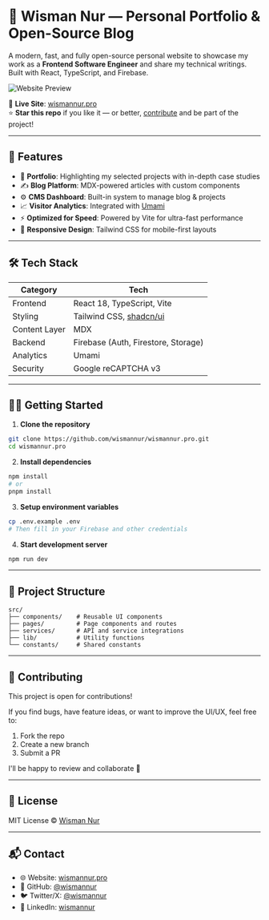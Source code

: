 # 👋 Wisman Nur — Personal Portfolio & Open-Source Blog

A modern, fast, and fully open-source personal website to showcase my work as a **Frontend Software Engineer** and share my technical writings. Built with React, TypeScript, and Firebase.

![Website Preview](https://cdn.sundflow.cloud/f/68898e42500bc87b9)

🔗 **Live Site**: [wismannur.pro](https://wismannur.pro)  
⭐️ **Star this repo** if you like it — or better, [contribute](#contributing) and be part of the project!

---

## 🚀 Features

- 🎯 **Portfolio**: Highlighting my selected projects with in-depth case studies
- ✍️ **Blog Platform**: MDX-powered articles with custom components
- ⚙️ **CMS Dashboard**: Built-in system to manage blog & projects
- 📈 **Visitor Analytics**: Integrated with [Umami](https://umami.is)
- ⚡ **Optimized for Speed**: Powered by Vite for ultra-fast performance
- 📱 **Responsive Design**: Tailwind CSS for mobile-first layouts

---

## 🛠 Tech Stack

| Category       | Tech                                                  |
|----------------|-------------------------------------------------------|
| Frontend       | React 18, TypeScript, Vite                            |
| Styling        | Tailwind CSS, [shadcn/ui](https://ui.shadcn.dev)      |
| Content Layer  | MDX                                                   |
| Backend        | Firebase (Auth, Firestore, Storage)                  |
| Analytics      | Umami                                                 |
| Security       | Google reCAPTCHA v3                                   |

---

## 🧑‍💻 Getting Started

1. **Clone the repository**
```bash
git clone https://github.com/wismannur/wismannur.pro.git
cd wismannur.pro
```

2. **Install dependencies**
```bash
npm install
# or
pnpm install
```

3. **Setup environment variables**
```bash
cp .env.example .env
# Then fill in your Firebase and other credentials
```

4. **Start development server**
```bash
npm run dev
```

---

## 📂 Project Structure

```
src/
├── components/    # Reusable UI components
├── pages/         # Page components and routes
├── services/      # API and service integrations
├── lib/           # Utility functions
└── constants/     # Shared constants
```

---

## 🤝 Contributing

This project is open for contributions!

If you find bugs, have feature ideas, or want to improve the UI/UX, feel free to:
1. Fork the repo
2. Create a new branch
3. Submit a PR

I'll be happy to review and collaborate 💜

---

## 📝 License

MIT License © [Wisman Nur](https://github.com/wismannur)

---

## 📬 Contact

- 🌐 Website: [wismannur.pro](https://wismannur.pro)
- 🐙 GitHub: [@wismannur](https://github.com/wismannur)
- 🐦 Twitter/X: [@wismannur](https://x.com/wismannur)
- 💼 LinkedIn: [wismannur](https://linkedin.com/in/wismannur)

